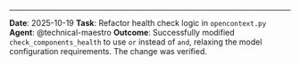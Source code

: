 ---
**Date**: 2025-10-19
**Task**: Refactor health check logic in `opencontext.py`
**Agent**: @technical-maestro
**Outcome**: Successfully modified `check_components_health` to use `or` instead of `and`, relaxing the model configuration requirements. The change was verified.